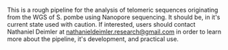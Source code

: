 This is a rough pipeline for the analysis of telomeric sequences originating from the WGS of S. pombe using Nanopore sequencing. It should be, in it's current state used with caution. If interested, users should contact Nathaniel Deimler at nathanieldeimler.research@gmail.com in order to learn more about the pipeline, it's development, and practical use.

